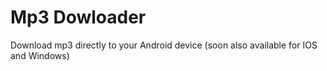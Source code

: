 # Mp3 Dowloader #
Download mp3 directly to your Android device (soon also available for IOS and Windows)